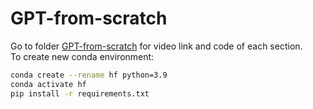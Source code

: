 # GPT-from-scratch  
Go to folder [GPT-from-scratch](./Unboxing%20GPT/) for video link and code of each section.  
To create new conda environment:  
```bash
conda create --rename hf python=3.9
conda activate hf
pip install -r requirements.txt
```